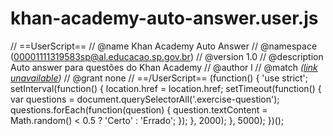 # khan-academy-auto-answer.user.js




// ==UserScript==
// @name Khan Academy Auto Answer
// @namespace (00001111319583sp@al.educacao.sp.gov.br)
// @version 1.0
// @description  Auto answer para questões do Khan Academy
// @author       l
// @match *([link unavailable](https://pt.khanacademy.org/profile/me/teacher/kaid_396011344410263753786702/class/5832327845560320))*
// @grant none
// ==/UserScript==
(function() {
  'use strict';
setInterval(function() {
    location.href = location.href;
    setTimeout(function() {
      var questions = document.querySelectorAll('.exercise-question');
      questions.forEach(function(question) {
        question.textContent = Math.random() < 0.5 ? 'Certo' : 'Errado';
      });
    }, 2000);
  }, 5000);
})();
